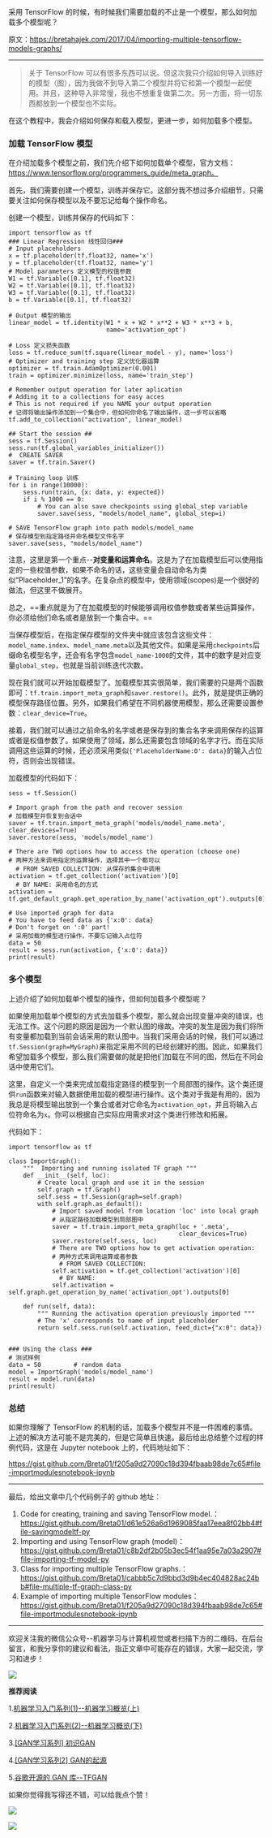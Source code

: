 
采用 TensorFlow 的时候，有时候我们需要加载的不止是一个模型，那么如何加载多个模型呢？

原文：https://bretahajek.com/2017/04/importing-multiple-tensorflow-models-graphs/

---

> 关于 TensorFlow 可以有很多东西可以说。但这次我只介绍如何导入训练好的模型（图），因为我做不到导入第二个模型并将它和第一个模型一起使用。并且，这种导入非常慢，我也不想重复做第二次。另一方面，将一切东西都放到一个模型也不实际。

在这个教程中，我会介绍如何保存和载入模型，更进一步，如何加载多个模型。

### 加载 TensorFlow 模型

在介绍加载多个模型之前，我们先介绍下如何加载单个模型，官方文档：https://www.tensorflow.org/programmers_guide/meta_graph。

首先，我们需要创建一个模型，训练并保存它。这部分我不想过多介绍细节，只需要关注如何保存模型以及不要忘记给每个操作命名。

创建一个模型，训练并保存的代码如下：

```
import tensorflow as tf
### Linear Regression 线性回归###
# Input placeholders
x = tf.placeholder(tf.float32, name='x')
y = tf.placeholder(tf.float32, name='y')
# Model parameters 定义模型的权值参数
W1 = tf.Variable([0.1], tf.float32)
W2 = tf.Variable([0.1], tf.float32)
W3 = tf.Variable([0.1], tf.float32)
b = tf.Variable([0.1], tf.float32)

# Output 模型的输出
linear_model = tf.identity(W1 * x + W2 * x**2 + W3 * x**3 + b,
                           name='activation_opt')

# Loss 定义损失函数
loss = tf.reduce_sum(tf.square(linear_model - y), name='loss')
# Optimizer and training step 定义优化器运算
optimizer = tf.train.AdamOptimizer(0.001)
train = optimizer.minimize(loss, name='train_step')

# Remember output operation for later aplication
# Adding it to a collections for easy acces
# This is not required if you NAME your output operation
# 记得将输出操作添加到一个集合中，但如何你命名了输出操作，这一步可以省略
tf.add_to_collection("activation", linear_model)

## Start the session ##
sess = tf.Session()
sess.run(tf.global_variables_initializer())
#  CREATE SAVER
saver = tf.train.Saver()

# Training loop 训练
for i in range(10000):
    sess.run(train, {x: data, y: expected})
    if i % 1000 == 0:
        # You can also save checkpoints using global_step variable
        saver.save(sess, "models/model_name", global_step=i)

# SAVE TensorFlow graph into path models/model_name
# 保存模型到指定路径并命名模型文件名字
saver.save(sess, "models/model_name")
```

注意，这里是第一个重点--**对变量和运算命名**。这是为了在加载模型后可以使用指定的一些权值参数，如果不命名的话，这些变量会自动命名为类似“Placeholder_1”的名字。在复杂点的模型中，使用领域(scopes)是一个很好的做法，但这里不做展开。

总之，==重点就是为了在加载模型的时候能够调用权值参数或者某些运算操作，你必须给他们命名或者是放到一个集合中。==

当保存模型后，在指定保存模型的文件夹中就应该包含这些文件：`model_name.index`、`model_name.meta`以及其他文件。如果是采用`checkpoints`后缀命名模型名字，还会有名字包含`model_name-1000`的文件，其中的数字是对应变量`global_step`，也就是当前训练迭代次数。

现在我们就可以开始加载模型了。加载模型其实很简单，我们需要的只是两个函数即可：`tf.train.import_meta_graph`和`saver.restore()`。此外，就是提供正确的模型保存路径位置。另外，如果我们希望在不同机器使用模型，那么还需要设置参数：`clear_device=True`。

接着，我们就可以通过之前命名的名字或者是保存到的集合名字来调用保存的运算或者是权值参数了。如果使用了领域，那么还需要包含领域的名字才行。而在实际调用这些运算的时候，还必须采用类似`{'PlaceholderName:0': data}`的输入占位符，否则会出现错误。

加载模型的代码如下：


```
sess = tf.Session()

# Import graph from the path and recover session
# 加载模型并恢复到会话中
saver = tf.train.import_meta_graph('models/model_name.meta', clear_devices=True)
saver.restore(sess, 'models/model_name')

# There are TWO options how to access the operation (choose one)
# 两种方法来调用指定的运算操作，选择其中一个都可以
  # FROM SAVED COLLECTION: 从保存的集合中调用
activation = tf.get_collection('activation')[0]
  # BY NAME: 采用命名的方式
activation = tf.get_default_graph.get_operation_by_name('activation_opt').outputs[0]

# Use imported graph for data
# You have to feed data as {'x:0': data}
# Don't forget on ':0' part!
# 采用加载的模型进行操作，不要忘记输入占位符
data = 50
result = sess.run(activation, {'x:0': data})
print(result)
```

### 多个模型

上述介绍了如何加载单个模型的操作，但如何加载多个模型呢？

如果使用加载单个模型的方式去加载多个模型，那么就会出现变量冲突的错误，也无法工作。这个问题的原因是因为一个默认图的缘故。冲突的发生是因为我们将所有变量都加载到当前会话采用的默认图中。当我们采用会话的时候，我们可以通过`tf.Session(graph=MyGraph)`来指定采用不同的已经创建好的图。因此，如果我们希望加载多个模型，那么我们需要做的就是把他们加载在不同的图，然后在不同会话中使用它们。

这里，自定义一个类来完成加载指定路径的模型到一个局部图的操作。这个类还提供`run`函数来对输入数据使用加载的模型进行操作。这个类对于我是有用的，因为我总是将模型输出放到一个集合或者对它命名为`activation_opt`，并且将输入占位符命名为`x`。你可以根据自己实际应用需求对这个类进行修改和拓展。

代码如下：

```
import tensorflow as tf

class ImportGraph():
    """  Importing and running isolated TF graph """
    def __init__(self, loc):
        # Create local graph and use it in the session
        self.graph = tf.Graph()
        self.sess = tf.Session(graph=self.graph)
        with self.graph.as_default():
            # Import saved model from location 'loc' into local graph
            # 从指定路径加载模型到局部图中
            saver = tf.train.import_meta_graph(loc + '.meta',
                                               clear_devices=True)
            saver.restore(self.sess, loc)
            # There are TWO options how to get activation operation:
            # 两种方式来调用运算或者参数
              # FROM SAVED COLLECTION:            
            self.activation = tf.get_collection('activation')[0]
              # BY NAME:
            self.activation = self.graph.get_operation_by_name('activation_opt').outputs[0]

    def run(self, data):
        """ Running the activation operation previously imported """
        # The 'x' corresponds to name of input placeholder
        return self.sess.run(self.activation, feed_dict={"x:0": data})
      
      
### Using the class ###
# 测试样例
data = 50         # random data
model = ImportGraph('models/model_name')
result = model.run(data)
print(result)
```

### 总结

如果你理解了 TensorFlow 的机制的话，加载多个模型并不是一件困难的事情。上述的解决方法可能不是完美的，但是它简单且快速。最后给出总结整个过程的样例代码，这是在 Jupyter notebook 上的，代码地址如下：

https://gist.github.com/Breta01/f205a9d27090c18d394fbaab98de7c65#file-importmodulesnotebook-ipynb

---

最后，给出文章中几个代码例子的 github 地址：

1. Code for creating, training and saving TensorFlow model.：https://gist.github.com/Breta01/d61e526a6d1969085faa17eea8f02bb4#file-savingmodeltf-py
2. Importing and using TensorFlow graph (model)：https://gist.github.com/Breta01/c8b2df2b05b3ec54f1aa95e7a03a2907#file-importing-tf-model-py
3. Class for importing multiple TensorFlow graphs.：https://gist.github.com/Breta01/cabbb5c7d9bbd3d9b4ec404828ac24bb#file-multiple-tf-graph-class-py
4. Example of importing multiple TensorFlow modules：https://gist.github.com/Breta01/f205a9d27090c18d394fbaab98de7c65#file-importmodulesnotebook-ipynb



---
欢迎关注我的微信公众号--机器学习与计算机视觉或者扫描下方的二维码，在后台留言，和我分享你的建议和看法，指正文章中可能存在的错误，大家一起交流，学习和进步！

![](https://cai-images-1257823952.cos.ap-beijing.myqcloud.com/qrcode_new.jpg)

**推荐阅读**

1.[机器学习入门系列(1)--机器学习概览(上)](https://mp.weixin.qq.com/s?__biz=MzU5MDY5OTI5MA==&mid=2247483667&idx=1&sn=c6b6feb241897ede16bd745d595cef92&chksm=fe3b0f66c94c86701e9b071e62750d189c254fd3ebe9bb6251505162139efefdf866093b38c3&token=2134085567&lang=zh_CN#rd)

2.[机器学习入门系列(2)--机器学习概览(下)](https://mp.weixin.qq.com/s?__biz=MzU5MDY5OTI5MA==&mid=2247483672&idx=1&sn=34b6687030db92fd3e04dcdebd09fffc&chksm=fe3b0f6dc94c867b2a72c427ebb90e2a683e6ad97ea2c5fbdc3a3bb86a8b159b8e5f107d2dcc&token=2134085567&lang=zh_CN#rd)

3.[[GAN学习系列] 初识GAN](https://mp.weixin.qq.com/s?__biz=MzU5MDY5OTI5MA==&mid=2247483711&idx=1&sn=ead88d5b21e08d9df853b72f31d4b5f4&chksm=fe3b0f4ac94c865cfc243123eb4815539ef2d5babdc8346f79a29b681e55eee5f964bdc61d71&token=1493836032&lang=zh_CN#rd)

4.[[GAN学习系列2] GAN的起源](https://mp.weixin.qq.com/s?__biz=MzU5MDY5OTI5MA==&mid=2247483732&idx=1&sn=99cb91edf6fb6da3c7d62132c40b0f62&chksm=fe3b0f21c94c8637a8335998c3fc9d0adf1ac7dea332c2bd45e63707eac6acad8d84c1b3d16d&token=985117826&lang=zh_CN#rd)

5.[谷歌开源的 GAN 库--TFGAN](https://mp.weixin.qq.com/s/Kd_nsit-JMaEjT5o8rEkKQ)

如果你觉得我写得还不错，可以给我点个赞！

![](https://cai-images-1257823952.cos.ap-beijing.myqcloud.com/0.jpg)

![](https://cai-images-1257823952.cos.ap-beijing.myqcloud.com/02.gif)
